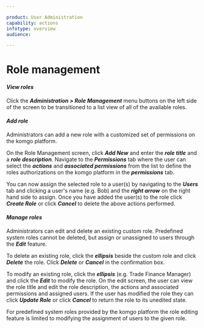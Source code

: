 ```yaml
---

product: User Administration
capability: actions
infotype: overview
audience: 

---
```

# Role management

#### _View roles_

Click the _**Administration &gt; Role Management**_ menu buttons on the left side of the screen to be transitioned to a list view of all of the available roles.

#### _Add role_

Administrators can add a new role with a customized set of permissions on the komgo platform.

On the Role Management screen, click _**Add New**_ and enter the _**role title**_ and a _**role description**_. 
Navigate to the _**Permissions**_ tab where the user can select the _**actions**_ and _**associated permissions**_ from the list to define the roles authorizations on the komgo platform in the _**permissions**_ tab.

You can now assign the selected role to a user\(s\) by navigating to the _**Users**_ tab and clicking a user&#39;s name \(e.g. Bob\) and the _**right arrow**_ on the right hand side to assign. Once you have added the user\(s\) to the role click _**Create Role**_ or click _**Cancel**_ to delete the above actions performed.

#### _Manage roles_

Administrators can edit and delete an existing custom role. Predefined system roles cannot be deleted, but assign or unassigned to users through the _**Edit**_ feature.

To delete an existing role, click the _**ellipsis**_ beside the custom role and click _**Delete**_ the role. Click _**Delete**_ or _**Cancel**_ in the confirmation box.

To modify an existing role, click the _**ellipsis**_ \(e.g. Trade Finance Manager\) and click the _**Edit**_ to modify the role. On the edit screen, the user can view the role title and edit the role description, the actions and associated permissions and assigned users. If the user has modified the role they can click _**Update Role**_ or click _**Cancel**_ to return the role to its unedited state.

For predefined system roles provided by the komgo platform the role editing feature is limited to modifying the assignment of users to the given role.
<!--stackedit_data:
eyJoaXN0b3J5IjpbMjA3NDg3Njc4OF19
-->